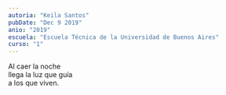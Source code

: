```yaml
---
autoria: "Keila Santos"
pubDate: "Dec 9 2019"
anio: "2019"
escuela: "Escuela Técnica de la Universidad de Buenos Aires"
curso: "1"
---
```


Al caer la noche\
llega la luz que guía\
a los que viven.
